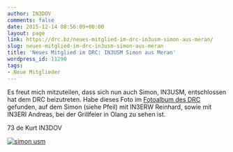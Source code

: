 ```yaml
---
author: IN3DOV
comments: false
date: 2015-12-14 08:56:09+00:00
layout: page
link: https://drc.bz/neues-mitglied-im-drc-in3usm-simon-aus-meran/
slug: neues-mitglied-im-drc-in3usm-simon-aus-meran
title: 'Neues Mitglied im DRC: IN3USM Simon aus Meran'
wordpress_id: 11290
tags:
- Neue Mitglieder
---
```


Es freut mich mitzuteilen, dass sich nun auch Simon, IN3USM, entschlossen hat dem DRC beizutreten. Habe dieses Foto im [Fotoalbum des DRC ](https://drc.bz/drc-intern/fotoalbum/)gefunden, auf dem Simon (siehe Pfeil) mit IN3ERW Reinhard, sowie mit IN3ERI Andreas, bei der Grillfeier in Olang zu sehen ist.


73 de Kurt IN3DOV

[![simon usm](https://drc.bz/wp-content/uploads/2015/12/simon-usm.jpg)](https://drc.bz/wp-content/uploads/2015/12/simon-usm.jpg)


